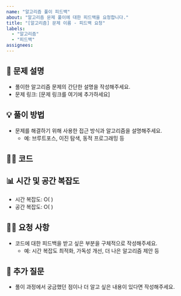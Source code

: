 ```yaml
---
name: "알고리즘 풀이 피드백"
about: "알고리즘 문제 풀이에 대한 피드백을 요청합니다."
title: "[알고리즘] 문제 이름 - 피드백 요청"
labels: 
  - "알고리즘"
  - "피드백"
assignees:
---
```


## 📝 문제 설명
- 풀이한 알고리즘 문제의 간단한 설명을 작성해주세요.
- 문제 링크: [문제 링크를 여기에 추가하세요]
<!-- 
  - 배열에서 두 숫자의 합이 특정 타겟 값이 되는 인덱스를 찾는 문제입니다.
  - 문제 링크: [Two Sum](https://leetcode.com/problems/two-sum/)
-->

## 💡 풀이 방법
- 문제를 해결하기 위해 사용한 접근 방식과 알고리즘을 설명해주세요.
  - 예: 브루트포스, 이진 탐색, 동적 프로그래밍 등
<!-- 
  - 배열을 한 번 순회하며, 현재 숫자와 타겟 값의 차이를 저장하는 해시맵을 사용했습니다.
  - 두 번째 순회에서 해시맵에 저장된 값을 확인하여 정답을 찾았습니다.
-->

## 🧑‍💻 코드
<!-- 
function twoSum(nums: number[], target: number): number {
  const map = new Map<number, number>();
  for (let i = 0; i < nums.length; i++) {
    const complement = target - nums[i];
    if (map.has(complement)) {
      return [map.get(complement)!, i];
    }
    map.set(nums[i], i);
  }
  return [];
}
-->

## 📊 시간 및 공간 복잡도
- 시간 복잡도: O( )
- 공간 복잡도: O( )
<!-- 
- 시간 복잡도: O(n)
- 공간 복잡도: O(n)
--> 

## 🙋‍♂️ 요청 사항
- 코드에 대한 피드백을 받고 싶은 부분을 구체적으로 작성해주세요.
  - 예: 시간 복잡도 최적화, 가독성 개선, 더 나은 알고리즘 제안 등
<!--
  - 해시맵을 사용하는 방식이 최적의 방법인지 피드백 부탁드립니다.
  - 코드 가독성을 높이기 위한 개선 방안이 있다면 알려주세요.
-->

## 🤔 추가 질문
- 풀이 과정에서 궁금했던 점이나 더 알고 싶은 내용이 있다면 작성해주세요.
<!--
- 이 문제를 해결할 수 있는 다른 접근 방식이 있을까요?
-->
